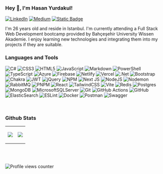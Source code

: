 ### Hey 👋, I'm Hasan Yurdakul!  

 [![LinkedIn](https://img.shields.io/badge/LinkedIn-%230077B5.svg?logo=linkedin&logoColor=white)](https://linkedin.com/in/hasanyurdakul) [![Medium](https://img.shields.io/badge/Medium-12100E?logo=medium&logoColor=white)](https://medium.com/@hhasanyurdakul)  [![Static Badge](https://img.shields.io/badge/Personal%20Website-FFD700?logo=adventofcode&logoColor=black)](https://www.hasanyurdakul.com.tr/)


<p>
I'm 26 years old and reside in Istanbul. I'm currently attending a Full Stack Web Development bootcamp provided by Bahçeşehir University Wissen Akademie. I enjoy learning new technologies and integrating them into my projects if they are suitable.
</p>



### Languages and Tools  
<div align="left">
  
![C#](https://img.shields.io/badge/C%23-%23239120.svg?style=flat-square&logo=csharp&logoColor=white) ![CSS3](https://img.shields.io/badge/CSS3-%231572B6.svg?style=flat-square&logo=css3&logoColor=white) ![HTML5](https://img.shields.io/badge/HTML5-%23E34F26.svg?style=flat-square&logo=html5&logoColor=white) ![JavaScript](https://img.shields.io/badge/Javascript-%23323330.svg?style=flat-square&logo=javascript&logoColor=%23F7DF1E) ![Markdown](https://img.shields.io/badge/Markdown-%23000000.svg?style=flat-square&logo=markdown&logoColor=white) ![PowerShell](https://img.shields.io/badge/PowerShell-%235391FE.svg?style=flat-square&logo=powershell&logoColor=white) ![TypeScript](https://img.shields.io/badge/Typescript-%23007ACC.svg?style=flat-square&logo=typescript&logoColor=white) ![Azure](https://img.shields.io/badge/Azure-%230072C6.svg?style=flat-square&logo=microsoftazure&logoColor=white) ![Firebase](https://img.shields.io/badge/Firebase-%23039BE5.svg?style=flat-square&logo=firebase) ![Netlify](https://img.shields.io/badge/Netlify-%23000000.svg?style=flat-square&logo=netlify&logoColor=#00C7B7) ![Vercel](https://img.shields.io/badge/Vercel-%23000000.svg?style=flat-square&logo=vercel&logoColor=white) ![.Net](https://img.shields.io/badge/.NET-5C2D91?style=flat-square&logo=.net&logoColor=white) ![Bootstrap](https://img.shields.io/badge/Bootstrap-%238511FA.svg?style=flat-square&logo=bootstrap&logoColor=white) ![Chakra](https://img.shields.io/badge/Chakra-%234ED1C5.svg?style=flat-square&logo=chakraui&logoColor=white) ![JWT](https://img.shields.io/badge/JWT-black?style=flat-square&logo=JSON%20web%20tokens) ![jQuery](https://img.shields.io/badge/jQuery-%230769AD.svg?style=flat-square&logo=jquery&logoColor=white) ![NPM](https://img.shields.io/badge/npm-%23CB3837.svg?style=flat-square&logo=npm&logoColor=white) ![Next JS](https://img.shields.io/badge/Next-black?style=flat-square&logo=next.js&logoColor=white) ![NodeJS](https://img.shields.io/badge/node.js-6DA55F?style=flat-square&logo=node.js&logoColor=white) ![Nodemon](https://img.shields.io/badge/nodemon-%23323330.svg?style=flat-square&logo=nodemon&logoColor=%BBDEAD) ![RabbitMQ](https://img.shields.io/badge/RabbitMQ-FF6600?style=flat-square&logo=rabbitmq&logoColor=white) ![PNPM](https://img.shields.io/badge/pnpm-%234a4a4a.svg?style=flat-square&logo=pnpm&logoColor=f69220) ![React](https://img.shields.io/badge/React-%2320232a.svg?style=flat-square&logo=react&logoColor=%2361DAFB) ![TailwindCSS](https://img.shields.io/badge/Tailwind%20CSS-%2338B2AC.svg?style=flat-square&logo=tailwind-css&logoColor=white) ![Vite](https://img.shields.io/badge/Vite-%23646CFF.svg?style=flat-square&logo=vite&logoColor=white) ![Redis](https://img.shields.io/badge/Redis-%23DD0031.svg?style=flat-square&logo=redis&logoColor=white) ![Postgres](https://img.shields.io/badge/PostgreSQL-%23316192.svg?style=flat-square&logo=postgresql&logoColor=white) ![MongoDB](https://img.shields.io/badge/MongoDB-%234ea94b.svg?style=flat-square&logo=mongodb&logoColor=white) ![MicrosoftSQLServer](https://img.shields.io/badge/Microsoft%20SQL%20Server-CC2927?style=flat-square&logo=microsoft%20sql%20server&logoColor=white) ![Git](https://img.shields.io/badge/git-%23F05033.svg?style=flat-square&logo=git&logoColor=white) ![GitHub Actions](https://img.shields.io/badge/GitHub%20Actions-%232671E5.svg?style=flat-square&logo=githubactions&logoColor=white) ![GitHub](https://img.shields.io/badge/GitHub-%23121011.svg?style=flat-square&logo=github&logoColor=white) ![ElasticSearch](https://img.shields.io/badge/-ElasticSearch-005571?style=flat-square&logo=elasticsearch) ![ESLint](https://img.shields.io/badge/ESLint-4B3263?style=flat-square&logo=eslint&logoColor=white) ![Docker](https://img.shields.io/badge/Docker-%230db7ed.svg?style=flat-square&logo=docker&logoColor=white) ![Postman](https://img.shields.io/badge/Postman-FF6C37?style=flat-square&logo=postman&logoColor=white) ![Swagger](https://img.shields.io/badge/-Swagger-%23Clojure?style=flat-square&logo=swagger&logoColor=white)

</div>  


<br/>  


### Github Stats  

<table><tr><td valign="top" width="50%">

![](https://github-readme-stats.vercel.app/api?username=hasanyurdakul&theme=dark&hide_border=false&include_all_commits=true&count_private=false)

</td><td valign="top" width="50%">

![](https://github-readme-stats.vercel.app/api/top-langs/?username=hasanyurdakul&theme=dark&hide_border=false&include_all_commits=true&count_private=false&layout=compact)

</td></tr></table>  

<br/>  

  
<br/>  

![Profile views counter](https://komarev.com/ghpvc/?username=hasanyurdakul&&style=flat-square&color=blueviolet&label=Profile+Views)  
  





